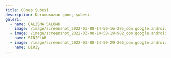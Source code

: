 ```yaml
---
title: Güneş Şubesi
description: Kurumumuzun güneş şubesi.
galeri:
  - name: ÇALIŞMA SALONU
    image: /image/screenshot_2022-03-08-14-50-16-295_com.google.android.apps.maps.jpg
  - image: /image/screenshot_2022-03-08-14-50-19-982_com.google.android.apps.maps.jpg
    name: SINIFLAR
  - image: /image/screenshot_2022-03-08-14-50-29-265_com.google.android.apps.maps.jpg
    name: GİRİŞ
---
```

